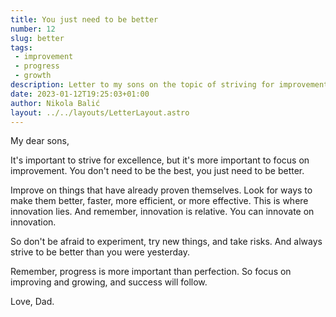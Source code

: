 ```yaml
---
title: You just need to be better
number: 12
slug: better
tags:
 - improvement
 - progress
 - growth
description: Letter to my sons on the topic of striving for improvement over perfection. Focus on progress and growth to drive innovation and success.
date: 2023-01-12T19:25:03+01:00
author: Nikola Balić
layout: ../../layouts/LetterLayout.astro
---
```


My dear sons,

It's important to strive for excellence, but it's more important to focus on improvement. You don't need to be the best, you just need to be better.

Improve on things that have already proven themselves. Look for ways to make them better, faster, more efficient, or more effective. This is where innovation lies. And remember, innovation is relative. You can innovate on innovation.

So don't be afraid to experiment, try new things, and take risks. And always strive to be better than you were yesterday.

Remember, progress is more important than perfection. So focus on improving and growing, and success will follow.

Love, Dad.

